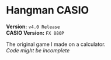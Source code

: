 # Hangman CASIO
**Version:** `v4.0 Release`  
**CASIO Version:** `FX 880P`

The original game I made on a calculator.  
*Code might be incomplete*
